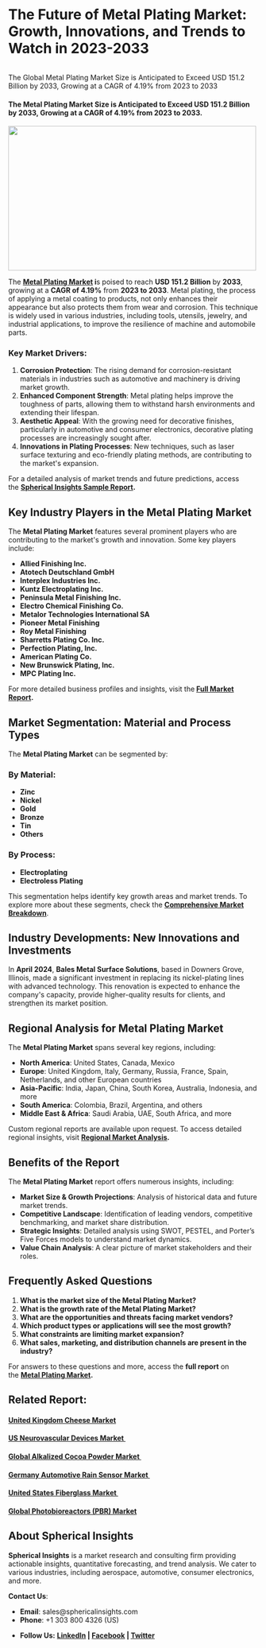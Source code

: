 <div class="wow_read_blog_hdr_img">
<div class="wow_read_blog_hdr_img_innr">
<h1>The Future of Metal Plating Market: Growth, Innovations, and Trends to Watch in 2023-2033</h1>
</div>
<div class="wow_main_float_head_img"><img src="https://www.vevioz.com/upload/photos/2025/02/jpTrnP4f6G5Ep2wxUFGm_17_8e8da3edccbebd6b1c7030a36e088ca2_image.jpg" alt="" /></div>
</div>
<div class="read-blog-container">
<div class="read-blog-desc">
<p class="mb-0">The Global Metal Plating Market Size is Anticipated to Exceed USD 151.2 Billion by 2033, Growing at a CAGR of 4.19% from 2023 to 2033</p>
</div>
<div class="read-content">
<h4><strong>The Metal Plating Market Size is Anticipated to Exceed USD 151.2 Billion by 2033, Growing at a CAGR of 4.19% from 2023 to 2033.</strong></h4>
<p data-start="177" data-end="642"><img src="https://vipon.s3.amazonaws.com/img/671664a621b5d1490afb36988016f7c84f20506f406967.png" alt="" width="499" height="291" /></p>
<p data-start="177" data-end="642">The&nbsp;<strong><a href="https://www.sphericalinsights.com/reports/metal-plating-market" rel="nofollow">Metal Plating Market</a>&nbsp;i</strong>s poised to reach&nbsp;<strong data-start="225" data-end="246">USD 151.2 Billion</strong>&nbsp;by&nbsp;<strong data-start="250" data-end="258">2033</strong>, growing at a&nbsp;<strong data-start="273" data-end="290">CAGR of 4.19%</strong>&nbsp;from&nbsp;<strong data-start="296" data-end="312">2023 to 2033</strong>. Metal plating, the process of applying a metal coating to products, not only enhances their appearance but also protects them from wear and corrosion. This technique is widely used in various industries, including tools, utensils, jewelry, and industrial applications, to improve the resilience of machine and automobile parts.</p>
<h3 data-start="644" data-end="667">Key Market Drivers:</h3>
<ol data-start="668" data-end="1337">
<li data-start="668" data-end="821"><strong data-start="671" data-end="695">Corrosion Protection</strong>: The rising demand for corrosion-resistant materials in industries such as automotive and machinery is driving market growth.</li>
<li data-start="822" data-end="985"><strong data-start="825" data-end="856">Enhanced Component Strength</strong>: Metal plating helps improve the toughness of parts, allowing them to withstand harsh environments and extending their lifespan.</li>
<li data-start="986" data-end="1170"><strong data-start="989" data-end="1009">Aesthetic Appeal</strong>: With the growing need for decorative finishes, particularly in automotive and consumer electronics, decorative plating processes are increasingly sought after.</li>
<li data-start="1171" data-end="1337"><strong data-start="1174" data-end="1210">Innovations in Plating Processes</strong>: New techniques, such as laser surface texturing and eco-friendly plating methods, are contributing to the market's expansion.</li>
</ol>
<p data-start="1339" data-end="1505">For a detailed analysis of market trends and future predictions, access the&nbsp;<strong><a href="https://www.sphericalinsights.com/request-sample/6462" target="_new" rel="noopener" data-start="1415" data-end="1504">Spherical Insights Sample Report</a>.</strong></p>
<h2 data-start="1512" data-end="1563">Key Industry Players in the Metal Plating Market</h2>
<p data-start="1565" data-end="1714">The&nbsp;<strong data-start="1569" data-end="1593">Metal Plating Market</strong>&nbsp;features several prominent players who are contributing to the market's growth and innovation. Some key players include:</p>
<ul data-start="1716" data-end="2160">
<li data-start="1716" data-end="1743"><strong data-start="1718" data-end="1743">Allied Finishing Inc.</strong></li>
<li data-start="1744" data-end="1774"><strong data-start="1746" data-end="1774">Atotech Deutschland GmbH</strong></li>
<li data-start="1775" data-end="1806"><strong data-start="1777" data-end="1806">Interplex Industries Inc.</strong></li>
<li data-start="1807" data-end="1838"><strong data-start="1809" data-end="1838">Kuntz Electroplating Inc.</strong></li>
<li data-start="1839" data-end="1875"><strong data-start="1841" data-end="1875">Peninsula Metal Finishing Inc.</strong></li>
<li data-start="1876" data-end="1912"><strong data-start="1878" data-end="1912">Electro Chemical Finishing Co.</strong></li>
<li data-start="1913" data-end="1956"><strong data-start="1915" data-end="1956">Metalor Technologies International SA</strong></li>
<li data-start="1957" data-end="1986"><strong data-start="1959" data-end="1986">Pioneer Metal Finishing</strong></li>
<li data-start="1987" data-end="2012"><strong data-start="1989" data-end="2012">Roy Metal Finishing</strong></li>
<li data-start="2013" data-end="2045"><strong data-start="2015" data-end="2045">Sharretts Plating Co. Inc.</strong></li>
<li data-start="2046" data-end="2076"><strong data-start="2048" data-end="2076">Perfection Plating, Inc.</strong></li>
<li data-start="2077" data-end="2103"><strong data-start="2079" data-end="2103">American Plating Co.</strong></li>
<li data-start="2104" data-end="2137"><strong data-start="2106" data-end="2137">New Brunswick Plating, Inc.</strong></li>
<li data-start="2138" data-end="2160"><strong data-start="2140" data-end="2160">MPC Plating Inc.</strong></li>
</ul>
<p data-start="2162" data-end="2292">For more detailed business profiles and insights, visit the<strong>&nbsp;<a href="https://www.sphericalinsights.com/checkout/6462" target="_new" rel="noopener" data-start="2222" data-end="2291">Full Market Report</a>.</strong></p>
<h2 data-start="2299" data-end="2349">Market Segmentation: Material and Process Types</h2>
<p data-start="2351" data-end="2400">The&nbsp;<strong data-start="2355" data-end="2379">Metal Plating Market</strong>&nbsp;can be segmented by:</p>
<h3 data-start="2402" data-end="2422"><strong data-start="2406" data-end="2421">By Material</strong>:</h3>
<ul data-start="2423" data-end="2493">
<li data-start="2423" data-end="2433"><strong data-start="2425" data-end="2433">Zinc</strong></li>
<li data-start="2434" data-end="2446"><strong data-start="2436" data-end="2446">Nickel</strong></li>
<li data-start="2447" data-end="2457"><strong data-start="2449" data-end="2457">Gold</strong></li>
<li data-start="2458" data-end="2470"><strong data-start="2460" data-end="2470">Bronze</strong></li>
<li data-start="2471" data-end="2480"><strong data-start="2473" data-end="2480">Tin</strong></li>
<li data-start="2481" data-end="2493"><strong data-start="2483" data-end="2493">Others</strong></li>
</ul>
<h3 data-start="2495" data-end="2514"><strong data-start="2499" data-end="2513">By Process</strong>:</h3>
<ul data-start="2515" data-end="2561">
<li data-start="2515" data-end="2535"><strong data-start="2517" data-end="2535">Electroplating</strong></li>
<li data-start="2536" data-end="2561"><strong data-start="2538" data-end="2561">Electroless Plating</strong></li>
</ul>
<p data-start="2563" data-end="2777">This segmentation helps identify key growth areas and market trends. To explore more about these segments, check the&nbsp;<strong><a href="https://www.sphericalinsights.com/reports/metal-plating-market" target="_new" rel="noopener" data-start="2680" data-end="2776">Comprehensive Market Breakdown</a></strong>.</p>
<h2 data-start="2784" data-end="2841">Industry Developments: New Innovations and Investments</h2>
<p data-start="2843" data-end="3168">In&nbsp;<strong data-start="2846" data-end="2860">April 2024</strong>,&nbsp;<strong data-start="2862" data-end="2895">Bales Metal Surface Solutions</strong>, based in Downers Grove, Illinois, made a significant investment in replacing its nickel-plating lines with advanced technology. This renovation is expected to enhance the company's capacity, provide higher-quality results for clients, and strengthen its market position.</p>
<h2 data-start="3175" data-end="3220">Regional Analysis for Metal Plating Market</h2>
<p data-start="3222" data-end="3288">The&nbsp;<strong data-start="3226" data-end="3250">Metal Plating Market</strong>&nbsp;spans several key regions, including:</p>
<ul data-start="3290" data-end="3667">
<li data-start="3290" data-end="3340"><strong data-start="3292" data-end="3309">North America</strong>: United States, Canada, Mexico</li>
<li data-start="3341" data-end="3451"><strong data-start="3343" data-end="3353">Europe</strong>: United Kingdom, Italy, Germany, Russia, France, Spain, Netherlands, and other European countries</li>
<li data-start="3452" data-end="3536"><strong data-start="3454" data-end="3470">Asia-Pacific</strong>: India, Japan, China, South Korea, Australia, Indonesia, and more</li>
<li data-start="3537" data-end="3597"><strong data-start="3539" data-end="3556">South America</strong>: Colombia, Brazil, Argentina, and others</li>
<li data-start="3598" data-end="3667"><strong data-start="3600" data-end="3624">Middle East &amp; Africa</strong>: Saudi Arabia, UAE, South Africa, and more</li>
</ul>
<p data-start="3669" data-end="3856">Custom regional reports are available upon request. To access detailed regional insights, visit&nbsp;<strong><a href="https://www.sphericalinsights.com/reports/metal-plating-market" target="_new" rel="noopener" data-start="3765" data-end="3855">Regional Market Analysis</a>.</strong></p>
<h2 data-start="3863" data-end="3888">Benefits of the Report</h2>
<p data-start="3890" data-end="3962">The&nbsp;<strong data-start="3894" data-end="3918">Metal Plating Market</strong>&nbsp;report offers numerous insights, including:</p>
<ul data-start="3964" data-end="4389">
<li data-start="3964" data-end="4057"><strong data-start="3966" data-end="4002">Market Size &amp; Growth Projections</strong>: Analysis of historical data and future market trends.</li>
<li data-start="4058" data-end="4178"><strong data-start="4060" data-end="4085">Competitive Landscape</strong>: Identification of leading vendors, competitive benchmarking, and market share distribution.</li>
<li data-start="4179" data-end="4305"><strong data-start="4181" data-end="4203">Strategic Insights</strong>: Detailed analysis using SWOT, PESTEL, and Porter&rsquo;s Five Forces models to understand market dynamics.</li>
<li data-start="4306" data-end="4389"><strong data-start="4308" data-end="4332">Value Chain Analysis</strong>: A clear picture of market stakeholders and their roles.</li>
</ul>
<h2 data-start="4396" data-end="4425">Frequently Asked Questions</h2>
<ol data-start="4427" data-end="4824">
<li data-start="4427" data-end="4486"><strong data-start="4430" data-end="4486">What is the market size of the Metal Plating Market?</strong></li>
<li data-start="4487" data-end="4546"><strong data-start="4490" data-end="4546">What is the growth rate of the Metal Plating Market?</strong></li>
<li data-start="4547" data-end="4615"><strong data-start="4550" data-end="4615">What are the opportunities and threats facing market vendors?</strong></li>
<li data-start="4616" data-end="4684"><strong data-start="4619" data-end="4684">Which product types or applications will see the most growth?</strong></li>
<li data-start="4685" data-end="4739"><strong data-start="4688" data-end="4739">What constraints are limiting market expansion?</strong></li>
<li data-start="4740" data-end="4824"><strong data-start="4743" data-end="4824">What sales, marketing, and distribution channels are present in the industry?</strong></li>
</ol>
<p data-start="4826" data-end="4988">For answers to these questions and more, access the&nbsp;<strong data-start="4878" data-end="4893">full report</strong>&nbsp;on the&nbsp;<strong><a href="https://www.sphericalinsights.com/reports/metal-plating-market" target="_new" rel="noopener" data-start="4901" data-end="4987">Metal Plating Market</a>.</strong></p>
<h2 data-start="4995" data-end="5022">Related Report:</h2>
<h4 class="news-post-title"><a href="https://www.sphericalinsights.com/de/reports/united-kingdom-cheese-market" rel="nofollow">United Kingdom Cheese Market</a></h4>
<h4 class="news-post-title"><a href="https://www.sphericalinsights.com/de/reports/united-states-neurovascular-devices-market" rel="nofollow">US Neurovascular Devices Market&nbsp;</a></h4>
<h4 class="news-post-title"><a href="https://www.sphericalinsights.com/de/reports/alkalized-cocoa-powder-market" rel="nofollow">Global Alkalized Cocoa Powder Market&nbsp;</a></h4>
<h4 class="news-post-title"><a href="https://www.sphericalinsights.com/fr/reports/germany-automotive-rain-sensor-market" rel="nofollow">Germany Automotive Rain Sensor Market&nbsp;</a></h4>
<h4 class="news-post-title"><a href="https://www.sphericalinsights.com/fr/reports/united-states-fiberglass-market" rel="nofollow">United States Fiberglass Market&nbsp;</a></h4>
<h4 class="news-post-title"><a href="https://www.sphericalinsights.com/fr/reports/photobioreactors-pbrs-market" rel="nofollow">Global Photobioreactors (PBR) Market</a></h4>
<h2 data-start="4995" data-end="5022">About Spherical Insights</h2>
<p data-start="5024" data-end="5261"><strong data-start="5024" data-end="5046">Spherical Insights</strong>&nbsp;is a market research and consulting firm providing actionable insights, quantitative forecasting, and trend analysis. We cater to various industries, including aerospace, automotive, consumer electronics, and more.</p>
<p data-start="5263" data-end="5278"><strong data-start="5263" data-end="5277">Contact Us</strong>:</p>
<ul data-start="5279" data-end="5391">
<li data-start="5279" data-end="5357"><strong data-start="5281" data-end="5290">Email</strong>:&nbsp;<a rel="noopener" data-start="5292" data-end="5357">sales@sphericalinsights.com</a></li>
<li data-start="5358" data-end="5391"><strong data-start="5360" data-end="5369">Phone</strong>: +1 303 800 4326 (US)</li>
<li data-start="5358" data-end="5391">
<p><strong>Follow Us:</strong>&nbsp;<strong><a href="https://www.linkedin.com/company/spherical-insight/" rel="nofollow"><u>LinkedIn</u></a>&nbsp;|&nbsp;<a href="https://www.facebook.com/sphericalinsights22" rel="nofollow"><u>Facebook</u></a>&nbsp;|&nbsp;<a href="https://twitter.com/SInsights_US" rel="nofollow"><u>Twitter</u></a></strong></p>
</li>
</ul>
</div>
</div>
